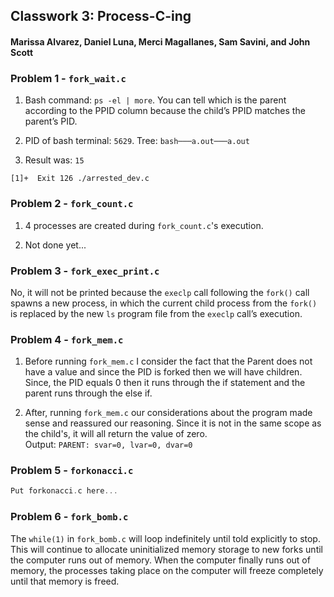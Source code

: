 ## Classwork 3: Process-C-ing
#### Marissa Alvarez, Daniel Luna, Merci Magallanes, Sam Savini, and John Scott


### Problem 1 - `fork_wait.c`
1. Bash command: `ps -el | more`. You can tell which is the parent according to the PPID column because the child’s PPID matches the parent’s PID.

2. PID of bash terminal: `5629`. Tree: `bash───a.out───a.out`

3. Result was: `15`

  `[1]+  Exit 126 ./arrested_dev.c`

### Problem 2 - `fork_count.c`
1. 4 processes are created during `fork_count.c`'s execution.

2. Not done yet...

### Problem 3 - `fork_exec_print.c`
No, it will not be printed because the `execlp` call following the `fork()` call spawns a new process, in which the current child process from the `fork()` is replaced by the new `ls` program file from the `execlp` call’s execution.

### Problem 4 - `fork_mem.c`
1. Before running `fork_mem.c` I consider the fact that the Parent does not have a value and since the PID is forked then we will have children. Since, the PID equals 0 then it runs through the if statement and the parent runs through the else if.

2. After, running `fork_mem.c` our considerations about the program made sense and reassured our reasoning. Since it is not in the same scope as the child's, it will all return the value of zero.     
Output: `PARENT: svar=0, lvar=0, dvar=0`

### Problem 5 - `forkonacci.c`
```c
Put forkonacci.c here...
```

### Problem 6 - `fork_bomb.c`
The `while(1)` in `fork_bomb.c` will loop indefinitely until told explicitly to stop. This will continue to allocate uninitialized memory storage to new forks until the computer runs out of memory. When the computer finally runs out of memory, the processes taking place on the computer will freeze completely until that memory is freed.
